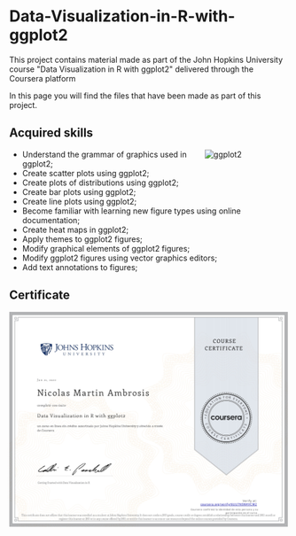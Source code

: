 # Data-Visualization-in-R-with-ggplot2
This project contains material made as part of the John Hopkins University course "Data Visualization in R with ggplot2" delivered through the Coursera platform

In this page you will find the files that have been made as part of this project.
## Acquired skills

<img width="30%" align="right" alt="ggplot2" src="https://ggplot2.tidyverse.org/logo.png" />

- Understand the grammar of graphics used in ggplot2;
- Create scatter plots using ggplot2; 
- Create plots of distributions using ggplot2;
- Create bar plots using ggplot2;
- Create line plots using ggplot2;
- Become familiar with learning new figure types using online documentation;
- Create heat maps in ggplot2;
- Apply themes to ggplot2 figures;
- Modify graphical elements of ggplot2 figures;
- Modify ggplot2 figures using vector graphics editors;
- Add text annotations to figures;









## Certificate
![Image text](https://github.com/nicoambrosis/Data-Visualization-in-R-with-ggplot2/blob/main/Certificado-Data%20Visualization%20in%20R%20with%20ggplot2.jpg) 
